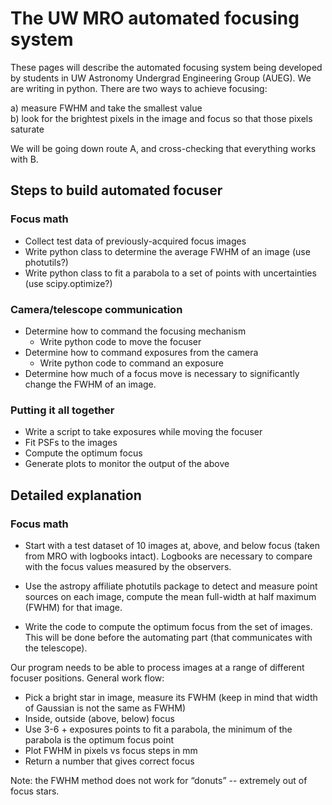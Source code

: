 # The UW MRO automated focusing system

These pages will describe the automated focusing system being developed by students in UW Astronomy Undergrad Engineering Group (AUEG). We are writing in python. There are two ways to achieve focusing: 

a) measure FWHM and take the smallest value  
b) look for the brightest pixels in the image and focus so that those pixels saturate

We will be going down route A, and cross-checking that everything works with B.

## Steps to build automated focuser

### Focus math
* Collect test data of previously-acquired focus images
* Write python class to determine the average FWHM of an image (use photutils?)
* Write python class to fit a parabola to a set of points with uncertainties (use scipy.optimize?)

### Camera/telescope communication
* Determine how to command the focusing mechanism
  * Write python code to move the focuser
* Determine how to command exposures from the camera
  * Write python code to command an exposure
* Determine how much of a focus move is necessary to significantly change the FWHM of an image.

### Putting it all together
* Write a script to take exposures while moving the focuser
* Fit PSFs to the images
* Compute the optimum focus
* Generate plots to monitor the output of the above

## Detailed explanation

### Focus math
* Start with a test dataset of 10 images at, above, and below focus (taken from MRO with logbooks intact). Logbooks are necessary to compare with the focus values measured by the observers.

* Use the astropy affiliate photutils package to detect and measure point sources on each image, compute the mean full-width at half maximum (FWHM) for that image.

* Write the code to compute the optimum focus from the set of images. This will be done before the automating part (that communicates with the telescope).

Our program needs to be able to process images at a range of different focuser positions. General work flow:
  * Pick a bright star in image, measure its FWHM (keep in mind that width of Gaussian is not the same as FWHM)
  * Inside, outside (above, below) focus
  * Use 3-6 + exposures points to fit a parabola, the minimum of the parabola is the optimum focus point
  * Plot FWHM in pixels vs focus steps in mm
  * Return a number that gives correct focus

Note: the FWHM method does not work for “donuts” -- extremely out of focus stars.
